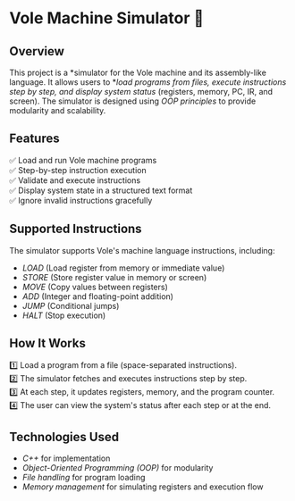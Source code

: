 # Vole Machine Simulator 🚀  

## Overview  
This project is a *simulator for the Vole machine and its assembly-like language. It allows users to **load programs from files, execute instructions step by step, and display system status* (registers, memory, PC, IR, and screen). The simulator is designed using *OOP principles* to provide modularity and scalability.  

## Features  
✅ Load and run Vole machine programs  
✅ Step-by-step instruction execution  
✅ Validate and execute instructions  
✅ Display system state in a structured text format  
✅ Ignore invalid instructions gracefully  

## Supported Instructions  
The simulator supports Vole's machine language instructions, including:  
- *LOAD* (Load register from memory or immediate value)  
- *STORE* (Store register value in memory or screen)  
- *MOVE* (Copy values between registers)  
- *ADD* (Integer and floating-point addition)  
- *JUMP* (Conditional jumps)  
- *HALT* (Stop execution)  

## How It Works  
1️⃣ Load a program from a file (space-separated instructions).  
2️⃣ The simulator fetches and executes instructions step by step.  
3️⃣ At each step, it updates registers, memory, and the program counter.  
4️⃣ The user can view the system's status after each step or at the end.  

## Technologies Used  
- *C++* for implementation  
- *Object-Oriented Programming (OOP)* for modularity  
- *File handling* for program loading  
- *Memory management* for simulating registers and execution flow  

